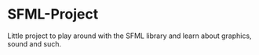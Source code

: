 # SFML-Project
Little project to play around with the SFML library and learn about graphics, sound and such.

